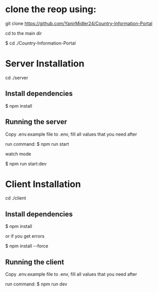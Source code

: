 # clone the reop using:

git clone https://github.com/YanirMidler24/Country-Information-Portal

cd to the main dir

$ cd ./Country-Information-Portal


# Server Installation

cd ./server

## Install dependencies

$ npm install

## Running the server

Copy .env.example file to .env, fill all values that you need after

run command:
$ npm run start

watch mode

$ npm run start:dev




# Client Installation

cd ./client

## Install dependencies

$ npm install

or if you get errors

$ npm install --force

## Running the client

Copy .env.example file to .env, fill all values that you need after

run command:
$ npm run dev

